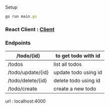 Setup

```jsx
go run main.go 
```
### React Client : [Client](https://github.com/codernishchay/todo-app-react)
### Endpoints

| /todo/{id} | to get todo with id  |
| --- | --- |
| /todos | list all todos |
| /todo/update/{id} | update todo using id |
| /todo/delete/{id} | delete todo using id |
| /todo/create | create a new todo |

url : localhost:4000
